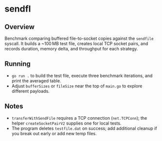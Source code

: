 # sendfl

## Overview
Benchmark comparing buffered file-to-socket copies against the `sendfile` syscall. It builds a ~100 MB test file, creates local TCP socket pairs, and records duration, memory delta, and throughput for each strategy.

## Running
- `go run .` to build the test file, execute three benchmark iterations, and print the averaged table.
- Adjust `bufferSizes` or `fileSize` near the top of `main.go` to explore different payloads.

## Notes
- `transferWithSendFile` requires a TCP connection (`net.TCPConn`); the helper `createSocketPairV2` supplies one for local tests.
- The program deletes `testfile.dat` on success; add additional cleanup if you break out early or add new temp files.
